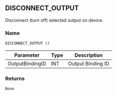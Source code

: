 ## DISCONNECT\_OUTPUT

Disconnect (turn off) selected output on device.


### Name

`DISCONNECT_OUTPUT ()`


| Parameter       | Type | Description       |
| --------------- | ---- | ----------------- |
| OutputBindingID | INT  | Output Binding ID |


### Returns

`None`
